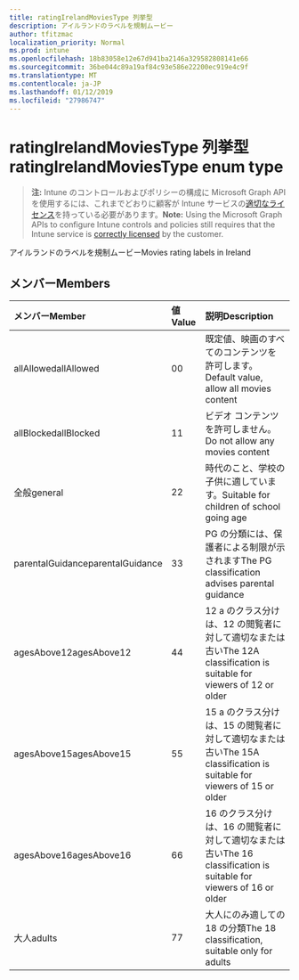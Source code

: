```yaml
---
title: ratingIrelandMoviesType 列挙型
description: アイルランドのラベルを規制ムービー
author: tfitzmac
localization_priority: Normal
ms.prod: intune
ms.openlocfilehash: 18b83058e12e67d941ba2146a329582808141e66
ms.sourcegitcommit: 36be044c89a19af84c93e586e22200ec919e4c9f
ms.translationtype: MT
ms.contentlocale: ja-JP
ms.lasthandoff: 01/12/2019
ms.locfileid: "27986747"
---
```

# <a name="ratingirelandmoviestype-enum-type"></a><span data-ttu-id="657d3-103">ratingIrelandMoviesType 列挙型</span><span class="sxs-lookup"><span data-stu-id="657d3-103">ratingIrelandMoviesType enum type</span></span>

> <span data-ttu-id="657d3-104">**注:** Intune のコントロールおよびポリシーの構成に Microsoft Graph API を使用するには、これまでどおりに顧客が Intune サービスの[適切なライセンス](https://go.microsoft.com/fwlink/?linkid=839381)を持っている必要があります。</span><span class="sxs-lookup"><span data-stu-id="657d3-104">**Note:** Using the Microsoft Graph APIs to configure Intune controls and policies still requires that the Intune service is [correctly licensed](https://go.microsoft.com/fwlink/?linkid=839381) by the customer.</span></span>

<span data-ttu-id="657d3-105">アイルランドのラベルを規制ムービー</span><span class="sxs-lookup"><span data-stu-id="657d3-105">Movies rating labels in Ireland</span></span>
## <a name="members"></a><span data-ttu-id="657d3-106">メンバー</span><span class="sxs-lookup"><span data-stu-id="657d3-106">Members</span></span>
|<span data-ttu-id="657d3-107">メンバー</span><span class="sxs-lookup"><span data-stu-id="657d3-107">Member</span></span>|<span data-ttu-id="657d3-108">値</span><span class="sxs-lookup"><span data-stu-id="657d3-108">Value</span></span>|<span data-ttu-id="657d3-109">説明</span><span class="sxs-lookup"><span data-stu-id="657d3-109">Description</span></span>|
|:---|:---|:---|
|<span data-ttu-id="657d3-110">allAllowed</span><span class="sxs-lookup"><span data-stu-id="657d3-110">allAllowed</span></span>|<span data-ttu-id="657d3-111">0</span><span class="sxs-lookup"><span data-stu-id="657d3-111">0</span></span>|<span data-ttu-id="657d3-112">既定値、映画のすべてのコンテンツを許可します。</span><span class="sxs-lookup"><span data-stu-id="657d3-112">Default value, allow all movies content</span></span>|
|<span data-ttu-id="657d3-113">allBlocked</span><span class="sxs-lookup"><span data-stu-id="657d3-113">allBlocked</span></span>|<span data-ttu-id="657d3-114">1</span><span class="sxs-lookup"><span data-stu-id="657d3-114">1</span></span>|<span data-ttu-id="657d3-115">ビデオ コンテンツを許可しません。</span><span class="sxs-lookup"><span data-stu-id="657d3-115">Do not allow any movies content</span></span>|
|<span data-ttu-id="657d3-116">全般</span><span class="sxs-lookup"><span data-stu-id="657d3-116">general</span></span>|<span data-ttu-id="657d3-117">2</span><span class="sxs-lookup"><span data-stu-id="657d3-117">2</span></span>|<span data-ttu-id="657d3-118">時代のこと、学校の子供に適しています。</span><span class="sxs-lookup"><span data-stu-id="657d3-118">Suitable for children of school going age</span></span>|
|<span data-ttu-id="657d3-119">parentalGuidance</span><span class="sxs-lookup"><span data-stu-id="657d3-119">parentalGuidance</span></span>|<span data-ttu-id="657d3-120">3</span><span class="sxs-lookup"><span data-stu-id="657d3-120">3</span></span>|<span data-ttu-id="657d3-121">PG の分類には、保護者による制限が示されます</span><span class="sxs-lookup"><span data-stu-id="657d3-121">The PG classification advises parental guidance</span></span>|
|<span data-ttu-id="657d3-122">agesAbove12</span><span class="sxs-lookup"><span data-stu-id="657d3-122">agesAbove12</span></span>|<span data-ttu-id="657d3-123">4</span><span class="sxs-lookup"><span data-stu-id="657d3-123">4</span></span>|<span data-ttu-id="657d3-124">12 a のクラス分けは、12 の閲覧者に対して適切なまたは古い</span><span class="sxs-lookup"><span data-stu-id="657d3-124">The 12A classification is suitable for viewers of 12 or older</span></span>|
|<span data-ttu-id="657d3-125">agesAbove15</span><span class="sxs-lookup"><span data-stu-id="657d3-125">agesAbove15</span></span>|<span data-ttu-id="657d3-126">5</span><span class="sxs-lookup"><span data-stu-id="657d3-126">5</span></span>|<span data-ttu-id="657d3-127">15 a のクラス分けは、15 の閲覧者に対して適切なまたは古い</span><span class="sxs-lookup"><span data-stu-id="657d3-127">The 15A classification is suitable for viewers of 15 or older</span></span>|
|<span data-ttu-id="657d3-128">agesAbove16</span><span class="sxs-lookup"><span data-stu-id="657d3-128">agesAbove16</span></span>|<span data-ttu-id="657d3-129">6</span><span class="sxs-lookup"><span data-stu-id="657d3-129">6</span></span>|<span data-ttu-id="657d3-130">16 のクラス分けは、16 の閲覧者に対して適切なまたは古い</span><span class="sxs-lookup"><span data-stu-id="657d3-130">The 16 classification is suitable for viewers of 16 or older</span></span>|
|<span data-ttu-id="657d3-131">大人</span><span class="sxs-lookup"><span data-stu-id="657d3-131">adults</span></span>|<span data-ttu-id="657d3-132">7</span><span class="sxs-lookup"><span data-stu-id="657d3-132">7</span></span>|<span data-ttu-id="657d3-133">大人にのみ適しての 18 の分類</span><span class="sxs-lookup"><span data-stu-id="657d3-133">The 18 classification, suitable only for adults</span></span>|



